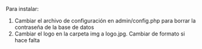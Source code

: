 Para instalar:
1. Cambiar el archivo de configuración en admin/config.php para borrar la contraseña de la base de datos
2. Cambiar el logo en la carpeta img a logo.jpg. Cambiar de formato si hace falta

